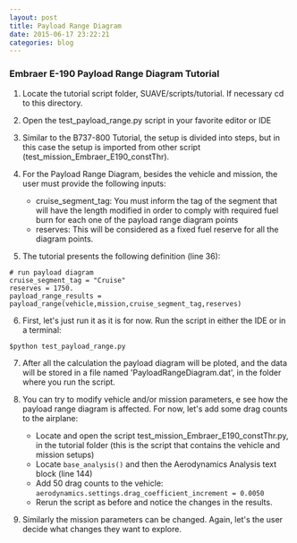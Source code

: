 ```yaml
---
layout: post
title: Payload Range Diagram
date: 2015-06-17 23:22:21
categories: blog
---
```


### Embraer E-190 Payload Range Diagram Tutorial
1. Locate the tutorial script folder, SUAVE/scripts/tutorial. If necessary cd to this directory.
2. Open the test_payload_range.py script in your favorite editor or IDE
3. Similar to the B737-800 Tutorial, the setup is divided into steps, but in this case the setup is imported from other script (test_mission_Embraer_E190_constThr).
4. For the Payload Range Diagram, besides the vehicle and mission, the user must provide the following inputs:
	* cruise_segment_tag: You must inform the tag of the segment that will have the length modified in order to comply with required fuel burn for each one of the payload range diagram points
	* reserves: This will be considered as a fixed fuel reserve for all the diagram points.
   
5. The tutorial presents the following definition (line 36):

~~~
# run payload diagram	
cruise_segment_tag = "Cruise"
reserves = 1750.
payload_range_results = payload_range(vehicle,mission,cruise_segment_tag,reserves)
~~~

6. First, let's just run it as it is for now. Run the script in either the IDE or in a terminal: 

~~~
$python test_payload_range.py 
~~~

7. After all the calculation the payload diagram will be ploted, and the data will be stored in a file named 'PayloadRangeDiagram.dat', in the folder where you run the script.
8. You can try to modify vehicle and/or mission parameters, e see how the payload range diagram is affected. For now, let's add some drag counts to the airplane:
	* Locate and open the script test_mission_Embraer_E190_constThr.py, in the tutorial folder (this is the script that contains the vehicle and mission setups)
	* Locate ``` base_analysis() ``` and then the Aerodynamics Analysis text block (line 144) 
	* Add 50 drag counts to the vehicle: <br>
`aerodynamics.settings.drag_coefficient_increment = 0.0050 `
	* Rerun the script as before and notice the changes in the results.
    
9. Similarly the mission parameters can be changed. Again, let's the user decide what changes they want to explore.


